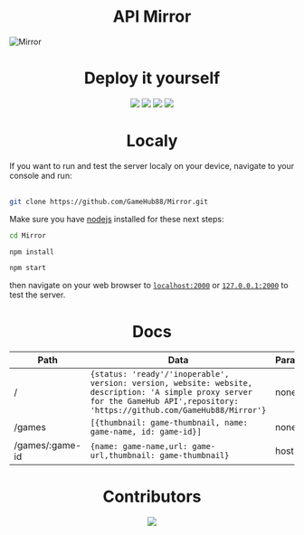 <h1 align="center">API Mirror</h1>

![Mirror](https://socialify.git.ci/GameHub88/Mirror/image?description=1&descriptionEditable=A%20simple%20proxy%20server%20for%20the%20GameHub%20API&font=Inter&forks=1&issues=1&logo=https%3A%2F%2Fraw.githubusercontent.com%2FGameHub88%2FGameHub%2Fmain%2Fassets%2Fimg%2Flogo.png&name=1&owner=1&pattern=Floating%20Cogs&pulls=1&stargazers=1&theme=Dark)

<h1 align="center">Deploy it yourself</h1>
<p align="center">
<a href="https://app.cyclic.sh/api/app/deploy/GameHub88/Mirror"><img src="https://binbashbanana.github.io/deploy-buttons/buttons/remade/cyclic.svg" /></a>
<a href="https://heroku.com/deploy/?template=https://github.com/GameHub88/Mirror"><img src="https://binbashbanana.github.io/deploy-buttons/buttons/remade/heroku.svg" /></a>
<a href="https://render.com/deploy?repo=https://github.com/GameHub88/Mirror"><img src="https://binbashbanana.github.io/deploy-buttons/buttons/remade/render.svg"/></a>
<a href="https://replit.com/github/GameHub88/Mirror"><img src="https://binbashbanana.github.io/deploy-buttons/buttons/remade/replit.svg" /></a>
</p>

<h1 align="center">Localy</h1>
If you want to run and test the server localy on your device, navigate to your console and run:
<br><br>

```bash
git clone https://github.com/GameHub88/Mirror.git
```

Make sure you have [nodejs](https://nodejs.org) installed for these next steps:
```bash
cd Mirror
```
```bash
npm install
```
```bash
npm start
```
then navigate on your web browser to [`localhost:2000`](http://localhost:2000) or [`127.0.0.1:2000`](http://127.0.0.1:2000) to test the server.

<h1 align="center">Docs</h1>

| Path | Data | Parameters | Method |
|------|------|------------|--------|
| / |`{status: 'ready'/'inoperable', version: version, website: website, description: 'A simple proxy server for the GameHub API',repository: 'https://github.com/GameHub88/Mirror'}` | none | GET |
| /games | `[{thumbnail: game-thumbnail, name: game-name, id: game-id}]`| none | GET |
| /games/:game-id | `{name: game-name,url: game-url,thumbnail: game-thumbnail}` | hostname | GET |

<h1 align="center">Contributors</h1>
<p align="center">
<img src="https://contrib.rocks/image?repo=GameHub88/Mirror"/>
</p>
